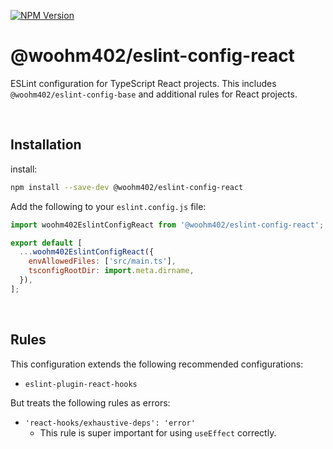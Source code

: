 [![NPM Version](https://img.shields.io/npm/v/%40woohm402%2Feslint-config-react)](https://www.npmjs.com/package/@woohm402/eslint-config-react)

# @woohm402/eslint-config-react

ESLint configuration for TypeScript React projects.
This includes `@woohm402/eslint-config-base` and additional rules for React projects.

<br />

## Installation

install:

```sh
npm install --save-dev @woohm402/eslint-config-react
```

Add the following to your `eslint.config.js` file:

```js
import woohm402EslintConfigReact from '@woohm402/eslint-config-react';

export default [
  ...woohm402EslintConfigReact({
    envAllowedFiles: ['src/main.ts'],
    tsconfigRootDir: import.meta.dirname,
  }),
];
```

<br />

## Rules

This configuration extends the following recommended configurations:

- `eslint-plugin-react-hooks`

But treats the following rules as errors:

- `'react-hooks/exhaustive-deps': 'error'`
  - This rule is super important for using `useEffect` correctly.
